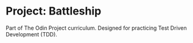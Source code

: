 # Project: Battleship
Part of The Odin Project curriculum. Designed for practicing Test Driven Development (TDD).
